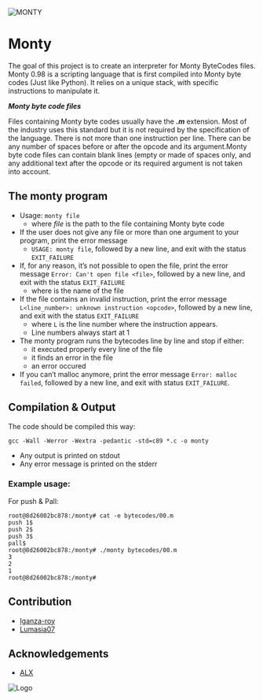 ![MONTY](https://user-images.githubusercontent.com/86312558/149395152-c1163d94-e5b8-4cb4-a95f-00e4534fb058.png)
# Monty

The goal of this project is to create an interpreter for Monty ByteCodes files.
Monty 0.98 is a scripting language that is first compiled into Monty byte codes (Just like Python). It relies on a unique stack, with specific instructions to manipulate it.

***Monty byte code files***

Files containing Monty byte codes usually have the ***.m*** extension. Most of the industry uses this standard but it is not required by the specification of the language. There is not more than one instruction per line. There can be any number of spaces before or after the opcode and its argument.Monty byte code files can contain blank lines (empty or made of spaces only, and any additional text after the opcode or its required argument is not taken into account.


## The monty program 

- Usage: ```monty file```
    - where *file* is the path to the file containing Monty byte code
- If the user does not give any file or more than one argument to your program, print the error message 
    - ```USAGE: monty file```, followed by a new line, and exit with the status ```EXIT_FAILURE```
- If, for any reason, it’s not possible to open the file, print the error message ```Error: Can't open file <file>```, followed by a new line, and exit with the status ```EXIT_FAILURE```
    - where *<file>* is the name of the file
- If the file contains an invalid instruction, print the error message ```L<line_number>: unknown instruction <opcode>```, followed by a new line, and exit with the status ```EXIT_FAILURE```
    - where ```L``` is the line number where the      instruction appears.
    - Line numbers always start at 1
- The monty program runs the bytecodes line by line and stop if either:
    - it executed properly every line of the file
    - it finds an error in the file
    - an error occured
- If you can’t malloc anymore, print the error message ```Error: malloc failed```, followed by a new line, and exit with status ```EXIT_FAILURE```.

## Compilation & Output
The code should be compiled this way:
```
gcc -Wall -Werror -Wextra -pedantic -std=c89 *.c -o monty
```

- Any output is printed on stdout
- Any error message is printed on the stderr

### Example usage:
For push & Pall:

```
root@8d26002bc878:/monty# cat -e bytecodes/00.m
push 1$
push 2$
push 3$
pall$
root@8d26002bc878:/monty# ./monty bytecodes/00.m
3
2
1
root@8d26002bc878:/monty# 
```

## Contribution

 - [Iganza-roy](https://github.com/Iganza-roy)
 - [Lumasia07](https://github.com/lumasia07)


## Acknowledgements

 - [ALX](https://www.bing.com/ck/a?!&&p=34548abe14e954a1JmltdHM9MTcwMzI4OTYwMCZpZ3VpZD0wMzYwYmU4OC1lM2YzLTZmNGQtMjAwZi1hZDEzZTI2NTZlNWUmaW5zaWQ9NTE5NQ&ptn=3&ver=2&hsh=3&fclid=0360be88-e3f3-6f4d-200f-ad13e2656e5e&psq=alx&u=a1aHR0cHM6Ly93d3cuYWx4YWZyaWNhLmNvbS8&ntb=1)



![Logo](https://hashnode.com/utility/r?url=https:%2F%2Fcdn.hashnode.com%2Fres%2Fhashnode%2Fimage%2Fupload%2Fv1662833626860%2FChnPmLVjW.webp%3Fw%3D1200%26auto%3Dcompress%2Cformat%26format%3Dwebp%26fm%3Dpng)


